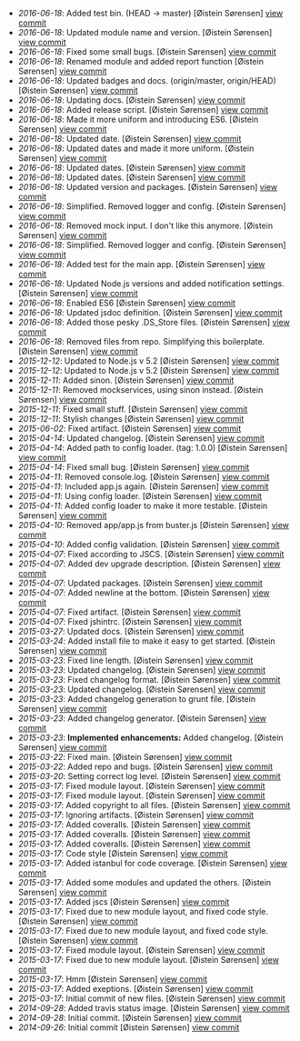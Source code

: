 * _2016-06-18_: Added test bin. (HEAD -> master) [Øistein Sørensen] <a href="http://github.com/5orenso/node-simple-boilerplate/commit/21269760a3e737cb26f07a5e41ac4f289c7f069c">view commit</a>
* _2016-06-18_: Updated module name and version. [Øistein Sørensen] <a href="http://github.com/5orenso/node-simple-boilerplate/commit/9b7243ff84e99eafe4d555332f47241b57bb1652">view commit</a>
* _2016-06-18_: Fixed some small bugs. [Øistein Sørensen] <a href="http://github.com/5orenso/node-simple-boilerplate/commit/2a846df06ad2581d090f234cbd05df88902bf6b0">view commit</a>
* _2016-06-18_: Renamed module and added report function [Øistein Sørensen] <a href="http://github.com/5orenso/node-simple-boilerplate/commit/528214294a2daeb3bd958ab94bc67e27248a6bed">view commit</a>
* _2016-06-18_: Updated badges and docs. (origin/master, origin/HEAD) [Øistein Sørensen] <a href="http://github.com/5orenso/node-simple-boilerplate/commit/6f6ac0f96a6b83d7c673dfb43d099075960fa10f">view commit</a>
* _2016-06-18_: Updating docs. [Øistein Sørensen] <a href="http://github.com/5orenso/node-simple-boilerplate/commit/780ec9f24d2bce5ede47d4bbb00d53724588916e">view commit</a>
* _2016-06-18_: Added release script. [Øistein Sørensen] <a href="http://github.com/5orenso/node-simple-boilerplate/commit/bf384bae5f289234a3fc723108e092cd4637b54f">view commit</a>
* _2016-06-18_: Made it more uniform and introducing ES6. [Øistein Sørensen] <a href="http://github.com/5orenso/node-simple-boilerplate/commit/849743bd0011ca634b07cc5c3a39731bc78cdf07">view commit</a>
* _2016-06-18_: Updated date. [Øistein Sørensen] <a href="http://github.com/5orenso/node-simple-boilerplate/commit/938fa6efe7ef443eea7e349ffe428711eb6d6ce6">view commit</a>
* _2016-06-18_: Updated dates and made it more uniform. [Øistein Sørensen] <a href="http://github.com/5orenso/node-simple-boilerplate/commit/69756ee386be2ac872d769a0770287c89973e797">view commit</a>
* _2016-06-18_: Updated dates. [Øistein Sørensen] <a href="http://github.com/5orenso/node-simple-boilerplate/commit/71187cacb2d6d44b7cf70ba91f95d3045568b79b">view commit</a>
* _2016-06-18_: Updated dates. [Øistein Sørensen] <a href="http://github.com/5orenso/node-simple-boilerplate/commit/974df1b60916293a285a6fef00b3725215cae664">view commit</a>
* _2016-06-18_: Updated version and packages. [Øistein Sørensen] <a href="http://github.com/5orenso/node-simple-boilerplate/commit/16cf7788d474448aea2a4f2732a3cef47ed16860">view commit</a>
* _2016-06-18_: Simplified. Removed logger and config. [Øistein Sørensen] <a href="http://github.com/5orenso/node-simple-boilerplate/commit/f3e0b2800502af7cd2d0744b1f8e28686235dd8f">view commit</a>
* _2016-06-18_: Removed mock input. I don't like this anymore. [Øistein Sørensen] <a href="http://github.com/5orenso/node-simple-boilerplate/commit/509264fd31cf940f2e167fb6ecb39ccc093692f5">view commit</a>
* _2016-06-18_: Simplified. Removed logger and config. [Øistein Sørensen] <a href="http://github.com/5orenso/node-simple-boilerplate/commit/0f989231922ae23250be0fef9a6c9659236a03ea">view commit</a>
* _2016-06-18_: Added test for the main app. [Øistein Sørensen] <a href="http://github.com/5orenso/node-simple-boilerplate/commit/41a6ed5a36bcae1bdeb86d9c2facf660a65c903a">view commit</a>
* _2016-06-18_: Updated Node.js versions and added notification settings. [Øistein Sørensen] <a href="http://github.com/5orenso/node-simple-boilerplate/commit/ee0792cdf1d382fce73acc26bd4ad0453f571554">view commit</a>
* _2016-06-18_: Enabled ES6 [Øistein Sørensen] <a href="http://github.com/5orenso/node-simple-boilerplate/commit/ffc93215b26e79f990cb0a4f992ac931b5680324">view commit</a>
* _2016-06-18_: Updated jsdoc definition. [Øistein Sørensen] <a href="http://github.com/5orenso/node-simple-boilerplate/commit/da867f2d0e94bc586e6c2c0a846687a8c377e148">view commit</a>
* _2016-06-18_: Added those pesky .DS_Store files. [Øistein Sørensen] <a href="http://github.com/5orenso/node-simple-boilerplate/commit/6b43bf9376fb94691b3cb9e6278d351dc8364e63">view commit</a>
* _2016-06-18_: Removed files from repo. Simplifying this boilerplate. [Øistein Sørensen] <a href="http://github.com/5orenso/node-simple-boilerplate/commit/11557f1cc69799fdf96b5109a8279644baa996a3">view commit</a>
* _2015-12-12_: Updated to Node.js v 5.2 [Øistein Sørensen] <a href="http://github.com/5orenso/node-simple-boilerplate/commit/70a02628ba103ed61c893aa6bedf417f40be0f3d">view commit</a>
* _2015-12-12_: Updated to Node.js v 5.2 [Øistein Sørensen] <a href="http://github.com/5orenso/node-simple-boilerplate/commit/a4e7248ac38114c4c6980c5b5d056e33ee052ca9">view commit</a>
* _2015-12-11_: Added sinon. [Øistein Sørensen] <a href="http://github.com/5orenso/node-simple-boilerplate/commit/1478a75f139054a2ef6b069f16bcca0d88df7756">view commit</a>
* _2015-12-11_: Removed mockservices, using sinon instead. [Øistein Sørensen] <a href="http://github.com/5orenso/node-simple-boilerplate/commit/b32a4b37d4543abc54960dbef9c58258701d02c1">view commit</a>
* _2015-12-11_: Fixed small stuff. [Øistein Sørensen] <a href="http://github.com/5orenso/node-simple-boilerplate/commit/2e8f1608129833ec8668c6d19425c8d90d5ad419">view commit</a>
* _2015-12-11_: Stylish changes [Øistein Sørensen] <a href="http://github.com/5orenso/node-simple-boilerplate/commit/e883046ec3ebdc627aa150f08e947e81a9c3c17d">view commit</a>
* _2015-06-02_: Fixed artifact. [Øistein Sørensen] <a href="http://github.com/5orenso/node-simple-boilerplate/commit/5fd985064a780ca6fcb731187065adb4d052332a">view commit</a>
* _2015-04-14_: Updated changelog. [Øistein Sørensen] <a href="http://github.com/5orenso/node-simple-boilerplate/commit/d49c90930dfc36f417478f6180ea1f6e8bb31014">view commit</a>
* _2015-04-14_: Added path to config loader. (tag: 1.0.0) [Øistein Sørensen] <a href="http://github.com/5orenso/node-simple-boilerplate/commit/e07897d733e4919d66bbf253b32eb1ae958f0a9c">view commit</a>
* _2015-04-14_: Fixed small bug. [Øistein Sørensen] <a href="http://github.com/5orenso/node-simple-boilerplate/commit/0578c567ceb1b9aae7b81f96b6330270273c85a7">view commit</a>
* _2015-04-11_: Removed console.log. [Øistein Sørensen] <a href="http://github.com/5orenso/node-simple-boilerplate/commit/8df97f2ebbb34b862b15ec85c4fa22b29181dc14">view commit</a>
* _2015-04-11_: Included app.js again. [Øistein Sørensen] <a href="http://github.com/5orenso/node-simple-boilerplate/commit/8abf97e882989cd313431e1f4023174880b36347">view commit</a>
* _2015-04-11_: Using config loader. [Øistein Sørensen] <a href="http://github.com/5orenso/node-simple-boilerplate/commit/7da7120d5d9d063c15928e66d5b5cb311b428e70">view commit</a>
* _2015-04-11_: Added config loader to make it more testable. [Øistein Sørensen] <a href="http://github.com/5orenso/node-simple-boilerplate/commit/061fa7db447f73a30dd89912c4ad9de7efd87d39">view commit</a>
* _2015-04-10_: Removed app/app.js from buster.js [Øistein Sørensen] <a href="http://github.com/5orenso/node-simple-boilerplate/commit/0bbc2732d2830f3a6c4200386119d1d375ecca01">view commit</a>
* _2015-04-10_: Added config validation. [Øistein Sørensen] <a href="http://github.com/5orenso/node-simple-boilerplate/commit/8e494de63fe345cb3f208a66238e73c87f2b44db">view commit</a>
* _2015-04-07_: Fixed according to JSCS. [Øistein Sørensen] <a href="http://github.com/5orenso/node-simple-boilerplate/commit/e7c71b29a33955f9573767d81b32428706d92391">view commit</a>
* _2015-04-07_: Added dev upgrade description. [Øistein Sørensen] <a href="http://github.com/5orenso/node-simple-boilerplate/commit/21bd3497e36cab4b3db2d38ce012a0246e01869c">view commit</a>
* _2015-04-07_: Updated packages. [Øistein Sørensen] <a href="http://github.com/5orenso/node-simple-boilerplate/commit/286ff83bd50b98abb479ec9433bcd05709f64b1e">view commit</a>
* _2015-04-07_: Added newline at the bottom. [Øistein Sørensen] <a href="http://github.com/5orenso/node-simple-boilerplate/commit/9bb8098e888c2d6a1de6aea0cad5db940619cce0">view commit</a>
* _2015-04-07_: Fixed artifact. [Øistein Sørensen] <a href="http://github.com/5orenso/node-simple-boilerplate/commit/d381385003887dfdfac8b54be5a7fea59a1e35da">view commit</a>
* _2015-04-07_: Fixed jshintrc. [Øistein Sørensen] <a href="http://github.com/5orenso/node-simple-boilerplate/commit/e37cec14870e3c5e6f6153b10702cb23c55ab40e">view commit</a>
* _2015-03-27_: Updated docs. [Øistein Sørensen] <a href="http://github.com/5orenso/node-simple-boilerplate/commit/60ffe91459066f862ecc85fa318628842490707b">view commit</a>
* _2015-03-24_: Added install file to make it easy to get started. [Øistein Sørensen] <a href="http://github.com/5orenso/node-simple-boilerplate/commit/4f6c6cc95246e0e7c7968e85b0799be4a42fe616">view commit</a>
* _2015-03-23_: Fixed line length. [Øistein Sørensen] <a href="http://github.com/5orenso/node-simple-boilerplate/commit/e9585cce2b14fc38583aeceadee9d9c3eaa6c326">view commit</a>
* _2015-03-23_: Updated changelog. [Øistein Sørensen] <a href="http://github.com/5orenso/node-simple-boilerplate/commit/bf9739da0be76ce949ed4a1661d072d760f8ab3f">view commit</a>
* _2015-03-23_: Fixed changelog format. [Øistein Sørensen] <a href="http://github.com/5orenso/node-simple-boilerplate/commit/a81b36ea25d8e4b8cc10c1e086bf731d565bd5f1">view commit</a>
* _2015-03-23_: Updated changelog. [Øistein Sørensen] <a href="http://github.com/5orenso/node-simple-boilerplate/commit/33f7e61a4c375d0c599727d01067686f37acc56a">view commit</a>
* _2015-03-23_: Added changelog generation to grunt file. [Øistein Sørensen] <a href="http://github.com/5orenso/node-simple-boilerplate/commit/0a14344ed2da363089773dbbdc41a226cb5f178a">view commit</a>
* _2015-03-23_: Added changelog generator. [Øistein Sørensen] <a href="http://github.com/5orenso/node-simple-boilerplate/commit/bb55c70a629a7a0f06aea6e13533bbb2543a8b20">view commit</a>
* _2015-03-23_: **Implemented enhancements:** Added changelog. [Øistein Sørensen] <a href="http://github.com/5orenso/node-simple-boilerplate/commit/292922e3264bfa16272dbfb00045e9bf648b12c9">view commit</a>
* _2015-03-22_: Fixed main. [Øistein Sørensen] <a href="http://github.com/5orenso/node-simple-boilerplate/commit/c60ea1a68570753698c426f88cc48275f49a0c94">view commit</a>
* _2015-03-22_: Added repo and bugs. [Øistein Sørensen] <a href="http://github.com/5orenso/node-simple-boilerplate/commit/b7b717df66da40fcb5fc27ecd5a019e40808a490">view commit</a>
* _2015-03-20_: Setting correct log level. [Øistein Sørensen] <a href="http://github.com/5orenso/node-simple-boilerplate/commit/ef5c2a7d5b17bb17a6eb0f0dd731d2eece8b45c9">view commit</a>
* _2015-03-17_: Fixed module layout. [Øistein Sørensen] <a href="http://github.com/5orenso/node-simple-boilerplate/commit/853eb42c1d20433a4c3af61b7fdff023ed75a398">view commit</a>
* _2015-03-17_: Fixed module layout. [Øistein Sørensen] <a href="http://github.com/5orenso/node-simple-boilerplate/commit/ae0b3f2168ab711e5e93d380a96240289067cc1b">view commit</a>
* _2015-03-17_: Added copyright to all files. [Øistein Sørensen] <a href="http://github.com/5orenso/node-simple-boilerplate/commit/acae25cbc6e80add9abff3ad1d9216fc59b30ad6">view commit</a>
* _2015-03-17_: Ignoring artifacts. [Øistein Sørensen] <a href="http://github.com/5orenso/node-simple-boilerplate/commit/49d7a1c8f1d5b17bb05f67c1f54c5abd6cdf6564">view commit</a>
* _2015-03-17_: Added coveralls. [Øistein Sørensen] <a href="http://github.com/5orenso/node-simple-boilerplate/commit/ae6c026d31bece860fe0b8c39f547a3a1cb1e531">view commit</a>
* _2015-03-17_: Added coveralls. [Øistein Sørensen] <a href="http://github.com/5orenso/node-simple-boilerplate/commit/acb57d12c1f4c9b9f687ca4efcc4e37ee759092f">view commit</a>
* _2015-03-17_: Added coveralls. [Øistein Sørensen] <a href="http://github.com/5orenso/node-simple-boilerplate/commit/f01b5e8a761bfebf3bb8866e0e96a12199d86d78">view commit</a>
* _2015-03-17_: Code style [Øistein Sørensen] <a href="http://github.com/5orenso/node-simple-boilerplate/commit/171492fd7877361ed54adcb62cb2ee169bad86fb">view commit</a>
* _2015-03-17_: Added istanbul for code coverage. [Øistein Sørensen] <a href="http://github.com/5orenso/node-simple-boilerplate/commit/4ae2f6499cd85f83443d98aa7c723719aef6104b">view commit</a>
* _2015-03-17_: Added some modules and updated the others. [Øistein Sørensen] <a href="http://github.com/5orenso/node-simple-boilerplate/commit/a8b1a8d252126c0792ea32d7fe20c86667591708">view commit</a>
* _2015-03-17_: Added jscs [Øistein Sørensen] <a href="http://github.com/5orenso/node-simple-boilerplate/commit/74d2967fa9ed4f865d42e7f7d2b6e355436cf313">view commit</a>
* _2015-03-17_: Fixed due to new module layout, and fixed code style. [Øistein Sørensen] <a href="http://github.com/5orenso/node-simple-boilerplate/commit/92a364ab4bdfd52fae6a39b537af3a809219a32c">view commit</a>
* _2015-03-17_: Fixed due to new module layout, and fixed code style. [Øistein Sørensen] <a href="http://github.com/5orenso/node-simple-boilerplate/commit/50c00da42bd56832f96f068269b916f0bc1343a7">view commit</a>
* _2015-03-17_: Fixed module layout. [Øistein Sørensen] <a href="http://github.com/5orenso/node-simple-boilerplate/commit/6276e7772b62fea227ff51c8547553ddb19ade20">view commit</a>
* _2015-03-17_: Fixed due to new module layout. [Øistein Sørensen] <a href="http://github.com/5orenso/node-simple-boilerplate/commit/22896264a0036ec8b5a3ae480bfd34f7b07dd07e">view commit</a>
* _2015-03-17_: Hmm [Øistein Sørensen] <a href="http://github.com/5orenso/node-simple-boilerplate/commit/286d0289955fc95b4f5945eca7e5e9d4e2dd7b8e">view commit</a>
* _2015-03-17_: Added exeptions. [Øistein Sørensen] <a href="http://github.com/5orenso/node-simple-boilerplate/commit/05f4cb100e80ef2e75ea6b31e7898bf4db270285">view commit</a>
* _2015-03-17_: Initial commit of new files. [Øistein Sørensen] <a href="http://github.com/5orenso/node-simple-boilerplate/commit/156a644d6b77c18d69b08431f690e3fd841c60ed">view commit</a>
* _2014-09-28_: Added travis status image. [Øistein Sørensen] <a href="http://github.com/5orenso/node-simple-boilerplate/commit/775301d9fed7788cbb96ed9304537aae5003409b">view commit</a>
* _2014-09-28_: Initial commit. [Øistein Sørensen] <a href="http://github.com/5orenso/node-simple-boilerplate/commit/513354651443c6396e843429694b3f292ce5c3c6">view commit</a>
* _2014-09-26_: Initial commit [Øistein Sørensen] <a href="http://github.com/5orenso/node-simple-boilerplate/commit/dcfab116c3433f0cf897b140dbbb60063d3ffbf6">view commit</a>